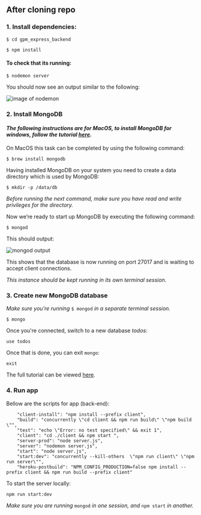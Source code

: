 ## After cloning repo

### 1. Install dependencies:

`$ cd gpm_express_backend`

`$ npm install`

#### To check that its running:

`$ nodemon server`

You should now see an output similar to the following:

![image of nodemon](https://cdn-images-1.medium.com/max/857/0*Mv8An6HFQJMU5b8m.png)

### 2. Install MongoDB

#### _The following instructions are for MacOS, to install MongoDB for windows, follow the tutorial [here](https://treehouse.github.io/installation-guides/windows/mongo-windows.html)._

On MacOS this task can be completed by using the following command:

`$ brew install mongodb`

Having installed MongoDB on your system you need to create a data directory which is used by MongoDB:

`$ mkdir -p /data/db`

_Before running the next command, make sure you have read and write privileges for the directory._

Now we’re ready to start up MongoDB by executing the following command:

`$ mongod`

This should output:

![mongod output](https://cdn-images-1.medium.com/max/857/0*JEC4FJ-yg3rdlmDt.png)

This shows that the database is now running on port 27017 and is waiting to accept client connections.

_This instance should be kept running in its own terminal session._

### 3. Create new MongoDB database

_Make sure you're running_ `$ mongod` _in a separate terminal session._

`$ mongo`

Once you're connected, switch to a new database _todos_:

`use todos`

Once that is done, you can exit `mongo`:

`exit`

The full tutorial can be viewed [here](https://medium.com/codingthesmartway-com-blog/the-mern-stack-tutorial-building-a-react-crud-application-from-start-to-finish-part-2-637f337e5d61).

### 4. Run app

Bellow are the scripts for app (back-end):

```
    "client-install": "npm install --prefix client",
    "build": "concurrently \"cd client && npm run build\" \"npm build \"",
    "test": "echo \"Error: no test specified\" && exit 1",
    "client": "cd ./client && npm start ",
    "server-prod": "node server.js",
    "server": "nodemon server.js",
    "start": "node server.js",
    "start:dev": "concurrently --kill-others  \"npm run client\" \"npm run server\"",
    "heroku-postbuild": "NPM_CONFIG_PRODUCTION=false npm install --prefix client && npm run build --prefix client"
```

To start the server locally:

`npm run start:dev`

_Make sure you are running_ `mongod` _in one session, and_ `npm start` _in another._
